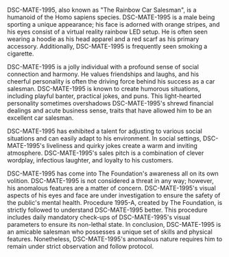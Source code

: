 DSC-MATE-1995, also known as "The Rainbow Car Salesman", is a humanoid of the Homo sapiens species. DSC-MATE-1995 is a male being sporting a unique appearance; his face is adorned with orange stripes, and his eyes consist of a virtual reality rainbow LED setup. He is often seen wearing a hoodie as his head apparel and a red scarf as his primary accessory. Additionally, DSC-MATE-1995 is frequently seen smoking a cigarette.

DSC-MATE-1995 is a jolly individual with a profound sense of social connection and harmony. He values friendships and laughs, and his cheerful personality is often the driving force behind his success as a car salesman. DSC-MATE-1995 is known to create humorous situations, including playful banter, practical jokes, and puns. This light-hearted personality sometimes overshadows DSC-MATE-1995's shrewd financial dealings and acute business sense, traits that have allowed him to be an excellent car salesman.

DSC-MATE-1995 has exhibited a talent for adjusting to various social situations and can easily adapt to his environment. In social settings, DSC-MATE-1995's liveliness and quirky jokes create a warm and inviting atmosphere. DSC-MATE-1995's sales pitch is a combination of clever wordplay, infectious laughter, and loyalty to his customers.   


DSC-MATE-1995 has come into The Foundation's awareness all on its own volition. DSC-MATE-1995 is not considered a threat in any way; however, his anomalous features are a matter of concern. DSC-MATE-1995's visual aspects of his eyes and face are under investigation to ensure the safety of the public's mental health. Procedure 1995-A, created by The Foundation, is strictly followed to understand DSC-MATE-1995 better. This procedure includes daily mandatory check-ups of DSC-MATE-1995's visual parameters to ensure its non-lethal state. In conclusion, DSC-MATE-1995 is an amicable salesman who possesses a unique set of skills and physical features. Nonetheless, DSC-MATE-1995's anomalous nature requires him to remain under strict observation and follow protocol.